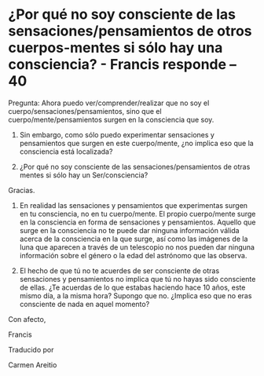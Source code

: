 # ¿Por qué no soy consciente de las sensaciones/pensamientos de otros cuerpos-mentes si sólo hay una consciencia? - Francis responde – 40

Pregunta: Ahora puedo ver/comprender/realizar que no soy el cuerpo/sensaciones/pensamientos, sino que el cuerpo/mente/pensamientos surgen en la consciencia que soy.

1. Sin embargo, como sólo puedo experimentar sensaciones y pensamientos que surgen en este cuerpo/mente, ¿no implica eso que la consciencia está localizada?

2. ¿Por qué no soy consciente de las sensaciones/pensamientos de otras mentes si sólo hay un Ser/consciencia?

Gracias.

1. En realidad las sensaciones y pensamientos que experimentas surgen en tu consciencia, no en tu cuerpo/mente. El propio cuerpo/mente surge en la consciencia en forma de sensaciones y pensamientos. Aquello que surge en la consciencia no te puede dar ninguna información válida acerca de la consciencia en la que surge, así como las imágenes de la luna que aparecen a través de un telescopio no nos pueden dar ninguna información sobre el género o la edad del astrónomo que las observa.

2. El hecho de que tú no te acuerdes de ser consciente de otras sensaciones y pensamientos no implica que tú no hayas sido consciente de ellas. ¿Te acuerdas de lo que estabas haciendo hace 10 años, este mismo día, a la misma hora? Supongo que no. ¿Implica eso que no eras consciente de nada en aquel momento?

Con afecto,

Francis

Traducido por 

Carmen Areitio

